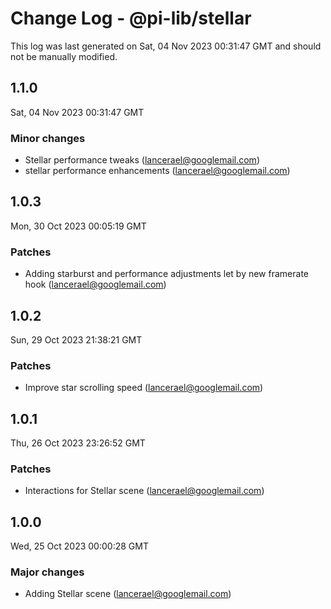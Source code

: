 # Change Log - @pi-lib/stellar

This log was last generated on Sat, 04 Nov 2023 00:31:47 GMT and should not be manually modified.

<!-- Start content -->

## 1.1.0

Sat, 04 Nov 2023 00:31:47 GMT

### Minor changes

- Stellar performance tweaks (lancerael@googlemail.com)
- stellar performance enhancements (lancerael@googlemail.com)

## 1.0.3

Mon, 30 Oct 2023 00:05:19 GMT

### Patches

- Adding starburst and performance adjustments let by new framerate hook (lancerael@googlemail.com)

## 1.0.2

Sun, 29 Oct 2023 21:38:21 GMT

### Patches

- Improve star scrolling speed (lancerael@googlemail.com)

## 1.0.1

Thu, 26 Oct 2023 23:26:52 GMT

### Patches

- Interactions for Stellar scene (lancerael@googlemail.com)

## 1.0.0

Wed, 25 Oct 2023 00:00:28 GMT

### Major changes

- Adding Stellar scene (lancerael@googlemail.com)
